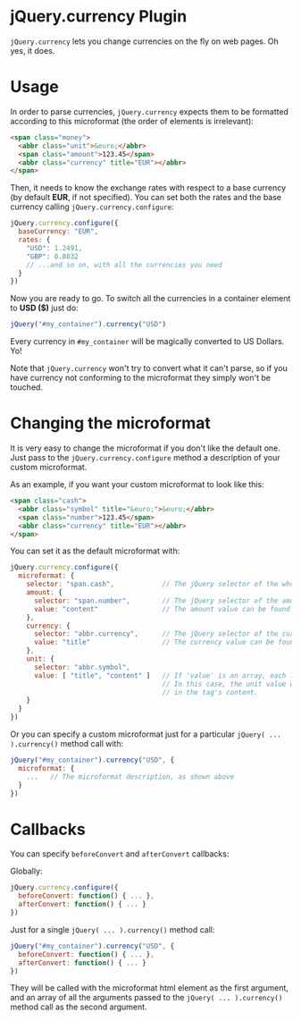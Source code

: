 jQuery.currency Plugin
======================

`jQuery.currency` lets you change currencies on the fly on web pages. Oh yes, it does.


Usage
=====

In order to parse currencies, `jQuery.currency` expects them to be formatted according to this microformat (the order of elements is irrelevant):

```html
<span class="money">
  <abbr class="unit">&euro;</abbr>
  <span class="amount">123.45</span>
  <abbr class="currency" title="EUR"></abbr>
</span>
```

Then, it needs to know the exchange rates with respect to a base currency (by default **EUR**, if not specified). You can set both the rates and the base currency calling `jQuery.currency.configure`:

```javascript
jQuery.currency.configure({
  baseCurrency: "EUR",
  rates: {
    "USD": 1.2491,
    "GBP": 0.8032
    // ...and so on, with all the currencies you need
  }
})
```

Now you are ready to go. To switch all the currencies in a container element to **USD ($)** just do:

```javascript
jQuery("#my_container").currency("USD")
```

Every currency in `#my_container` will be magically converted to US Dollars. Yo!

Note that `jQuery.currency` won't try to convert what it can't parse, so if you have currency not conforming to the microformat they simply won't be touched.


Changing the microformat
========================

It is very easy to change the microformat if you don't like the default one. Just pass to the `jQuery.currency.configure` method a description of your custom microformat.

As an example, if you want your custom microformat to look like this:

```html
<span class="cash">
  <abbr class="symbol" title="&euro;">&euro;</abbr>
  <span class="number">123.45</span>
  <abbr class="currency" title="EUR"></abbr>
</span>
```

You can set it as the default microformat with:

```javascript
jQuery.currency.configure({
  microformat: {
    selector: "span.cash",            // The jQuery selector of the whole microformat
    amount: {
      selector: "span.number",        // The jQuery selector of the amount field
      value: "content"                // The amount value can be found in the tag's content
    },
    currency: {
      selector: "abbr.currency",      // The jQuery selector of the currency field
      value: "title"                  // The currency value can be found in the tag's title attribute
    },
    unit: {
      selector: "abbr.symbol",
      value: [ "title", "content" ]   // If 'value' is an array, each location in the array is searched in order.
                                      // In this case, the unit value will be looked for in the title attribute first, then
                                      // in the tag's content.
    }
  }
})
```

Or you can specify a custom microformat just for a particular `jQuery( ... ).currency()` method call with:

```javascript
jQuery("#my_container").currency("USD", {
  microformat: {
    ...   // The microformat description, as shown above
  }
})
```


Callbacks
=========

You can specify `beforeConvert` and `afterConvert` callbacks:

Globally:

```javascript
jQuery.currency.configure({
  beforeConvert: function() { ... },
  afterConvert: function() { ... }
})
```

Just for a single `jQuery( ... ).currency()` method call:

```javascript
jQuery("#my_container").currency("USD", {
  beforeConvert: function() { ... },
  afterConvert: function() { ... }
})
```

They will be called with the microformat html element as the first argument, and an array of all the arguments passed to the `jQuery( ... ).currency()` method call as the second argument.
